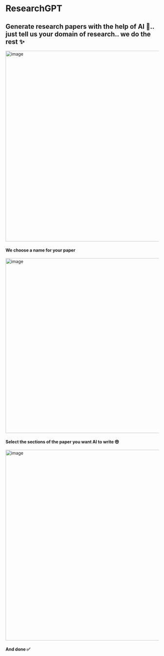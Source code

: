 # ResearchGPT
## Generate research papers with the help of AI 🤖.. just tell us your domain of research.. we do the rest ✨
<img width="626" alt="image" src="https://user-images.githubusercontent.com/83173038/235510641-02d6e495-c89f-4ab1-919e-8a95ea51a21a.png">
<h4>We choose a name for your paper</h4>
<img width="574" alt="image" src="https://user-images.githubusercontent.com/83173038/235510877-5848c9b0-719d-4dd1-a33b-3cd61ba623e2.png">
<h4>Select the sections of the paper you want AI to write  😎</h4>
<img width="626" alt="image" src="https://user-images.githubusercontent.com/83173038/235511644-4a8bfae8-d485-465c-8d19-5dd18020346f.png">
<h4>And done ✅</h4>
